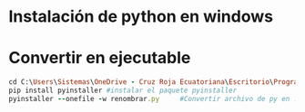 # Instalación de python en windows
# Convertir en ejecutable
```ruby
cd C:\Users\Sistemas\OneDrive - Cruz Roja Ecuatoriana\Escritorio\Programa Pdf #Abrir la carpeta que contiene al programa de python
pip install pyinstaller #instalar el paquete pyinstaller
pyinstaller --onefile -w renombrar.py     #Convertir archivo de py en .exe
```
